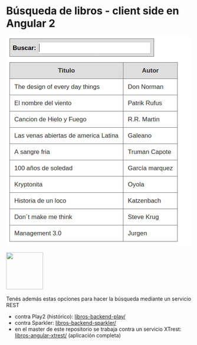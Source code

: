 # Búsqueda de libros - client side en Angular 2

![video](video/demo.gif)

<img src="https://cloud.githubusercontent.com/assets/4549002/17558258/6266ef56-5ef0-11e6-9616-1d320854da8a.png" width="100" height="100">

Tenés además estas opciones para hacer la búsqueda mediante un servicio REST

* contra Play2 (histórico): [libros-backend-play/](https://xp-dev.com/svn/uqbar/examples/ui/web/angular/libros-backend-play/)
* contra Sparkler: [libros-backend-sparkler/](https://xp-dev.com/svn/uqbar/examples/ui/web/angular/libros-backend-sparkler/)
* en el master de este repositorio se trabaja contra un servicio XTrest: [libros-angular-xtrest/](https://xp-dev.com/svn/uqbar/examples/ui/web/angular/libros-angular-xtrest/) (aplicación completa)
